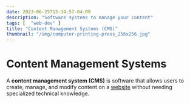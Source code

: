 ```yaml
---
date: 2023-06-25T15:34:57-04:00
description: "Software systems to manage your content"
tags: [  "web-dev" ]
title: "Content Management Systems (CMS)"
thumbnail: "/img/computer-printing-press_256x256.jpg"
---
```


# Content Management Systems

A **content management system (CMS)** is software that allows users to create, manage, and modify content on a [website](web-dev.md) without needing specialized technical knowledge.
